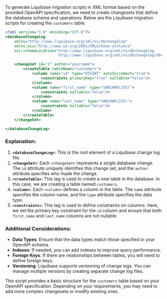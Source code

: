 To generate Liquibase migration scripts in XML format based on the provided OpenAPI specification, we need to create changesets that define the database schema and operations. Below are the Liquibase migration scripts for creating the `customers` table.

```xml
<?xml version="1.0" encoding="UTF-8"?>
<databaseChangeLog
    xmlns="http://www.liquibase.org/xml/ns/dbchangelog"
    xmlns:xsi="http://www.w3.org/2001/XMLSchema-instance"
    xsi:schemaLocation="http://www.liquibase.org/xml/ns/dbchangelog
                        http://www.liquibase.org/xml/ns/dbchangelog/dbchangelog-4.3.xsd">

    <changeSet id="1" author="yourname">
        <createTable tableName="customers">
            <column name="id" type="BIGINT" autoIncrement="true">
                <constraints primaryKey="true" nullable="false"/>
            </column>
            <column name="first_name" type="VARCHAR(255)">
                <constraints nullable="false"/>
            </column>
            <column name="last_name" type="VARCHAR(255)">
                <constraints nullable="false"/>
            </column>
        </createTable>
    </changeSet>

</databaseChangeLog>
```

### Explanation:
1. **`<databaseChangeLog>`**: This is the root element of a Liquibase change log file.
2. **`<changeSet>`**: Each `<changeSet>` represents a single database change. The `id` attribute uniquely identifies this change set, and the `author` attribute specifies who made the change.
3. **`<createTable>`**: This tag is used to create a new table in the database. In this case, we are creating a table named `customers`.
4. **`<column>`**: Each `<column>` defines a column in the table. The `name` attribute specifies the column name, and the `type` attribute specifies the data type.
5. **`<constraints>`**: This tag is used to define constraints on columns. Here, we set the primary key constraint for the `id` column and ensure that both `first_name` and `last_name` columns are not nullable.

### Additional Considerations:
- **Data Types**: Ensure that the data types match those specified in your OpenAPI schema.
- **Indexes**: If needed, you can add indexes to improve query performance.
- **Foreign Keys**: If there are relationships between tables, you will need to define foreign keys.
- **Versioning**: Liquibase supports versioning of change logs. You can manage multiple versions by creating separate change log files.

This script provides a basic structure for the `customers` table based on your OpenAPI specification. Depending on your requirements, you may need to add more complex changesets or modify existing ones.